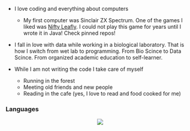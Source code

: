 - I love coding and everything about computers
	- My first computer was Sinclair ZX Spectrum. One of the games I liked was [Nifty Leafly](https://www.google.com/url?sa=t&rct=j&q=&esrc=s&source=web&cd=&cad=rja&uact=8&ved=2ahUKEwi0t777qcH6AhX5wAIHHRoxC70QwqsBegQIChAB&url=https%3A%2F%2Fwww.youtube.com%2Fwatch%3Fv%3DFQ9niRBBSZw&usg=AOvVaw3mpsu39AyNiPd6OZK_jKum). I could not play this game for years until I wrote it in Java! Check pinned repos!

- I fall in love with data while working in a biological laboratory. That is how I switch from wet lab to programming. From Bio Scince to Data Scince. From organized academic education to self-learner.

- While I am not writing the code I take care of myself
	- Running in the forest
	- Meeting old friends and new people
	- Reading in the cafe (yes, I love to read and food cooked for me)  

### Languages 

<p align="center">
  <a href="https://skillicons.dev">
    <img src="https://skillicons.dev/icons?i=,gitlab,py,java,js,typescript" />
  </a>
</p>

<!--[![My stats](https://github-readme-stats.vercel.app/api?username=tankudo&show_icons=true&theme=tokyonight)](https://github.com/tankudo/github-readme-stats)
[![Top Langs](https://github-readme-stats.vercel.app/api/top-langs/?username=tankudo&layout=compact&theme=tokyonight)](https://github.com/tankudo/github-readme-stats)-->

<!--<details>
  <summary>:zap: Statistics:</summary>
   <img align="left" alt="codeSTACKr's GitHub Stats" src="hhttps://github-readme-stats.vercel.app/api/top-langs/?username=tankudo&langs_count=8&layout=compact" />
    <br />

img align="left" alt="codeSTACKr's GitHub Stats" src="https://github.com/tankudo/ZoomCamb_2022_HomeWork" /> -->


<!--
**tankudo/tankudo** is a ✨ _special_ ✨ repository because its `README.md` (this file) appears on your GitHub profile.

Here are some ideas to get you started:

- 🔭 I’m currently working on ...
- 🌱 I’m currently learning ...
- 👯 I’m looking to collaborate on ...
- 🤔 I’m looking for help with ...
- 💬 Ask me about ...
- 📫 How to reach me: ...
- 😄 Pronouns: ...
- ⚡ Fun fact: ...
👋
-->
